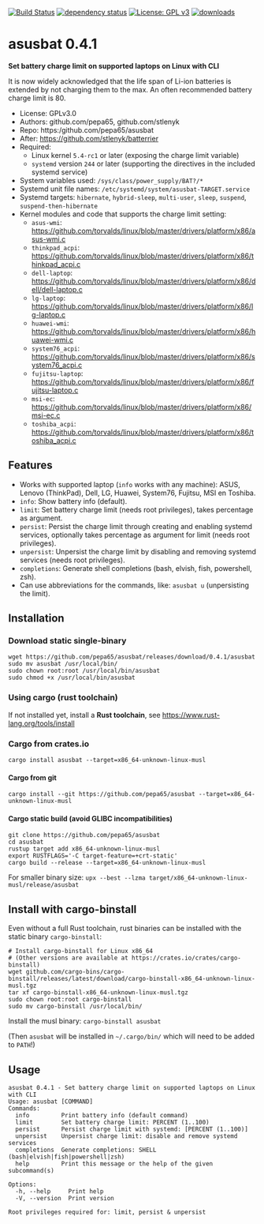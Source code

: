 [![Build Status](https://github.com/pepa65/asusbat/actions/workflows/ci.yml/badge.svg?branch=main)](https://github.com/pepa65/asusbat/actions/workflows/ci.yml)
[![dependency status](https://deps.rs/repo/github/pepa65/asusbat/status.svg)](https://deps.rs/repo/github/pepa65/asusbat)
[![License: GPL v3](https://img.shields.io/badge/License-GPLv3-blue.svg)](https://www.gnu.org/licenses/gpl-3.0)
[![downloads](https://img.shields.io/crates/d/asusbat.svg)](https://crates.io/crates/asusbat)

# asusbat 0.4.1
**Set battery charge limit on supported laptops on Linux with CLI**

It is now widely acknowledged that the life span of Li-ion batteries is extended by not charging them to the max.
An often recommended battery charge limit is 80.

* License: GPLv3.0
* Authors: github.com/pepa65, github.com/stlenyk
* Repo: https:/github.com/pepa65/asusbat
* After: https://github.com/stlenyk/batterrier
* Required:
  - Linux kernel `5.4-rc1` or later (exposing the charge limit variable)
  - `systemd` version `244` or later (supporting the directives in the included systemd service)
* System variables used: `/sys/class/power_supply/BAT?/*`
* Systemd unit file names: `/etc/systemd/system/asusbat-TARGET.service`
* Systemd targets: `hibernate`, `hybrid-sleep`, `multi-user`, `sleep`, `suspend`, `suspend-then-hibernate`
* Kernel modules and code that supports the charge limit setting:
  - `asus-wmi`: https://github.com/torvalds/linux/blob/master/drivers/platform/x86/asus-wmi.c
  - `thinkpad_acpi`: https://github.com/torvalds/linux/blob/master/drivers/platform/x86/thinkpad_acpi.c
  - `dell-laptop`: https://github.com/torvalds/linux/blob/master/drivers/platform/x86/dell/dell-laptop.c
  - `lg-laptop`: https://github.com/torvalds/linux/blob/master/drivers/platform/x86/lg-laptop.c
  - `huawei-wmi`: https://github.com/torvalds/linux/blob/master/drivers/platform/x86/huawei-wmi.c
  - `system76_acpi`: https://github.com/torvalds/linux/blob/master/drivers/platform/x86/system76_acpi.c
  - `fujitsu-laptop`: https://github.com/torvalds/linux/blob/master/drivers/platform/x86/fujitsu-laptop.c
  - `msi-ec`: https://github.com/torvalds/linux/blob/master/drivers/platform/x86/msi-ec.c
  - `toshiba_acpi`: https://github.com/torvalds/linux/blob/master/drivers/platform/x86/toshiba_acpi.c

## Features
* Works with supported laptop (`info` works with any machine):
  ASUS, Lenovo (ThinkPad), Dell, LG, Huawei, System76, Fujitsu, MSI en Toshiba.
* `info`: Show battery info (default).
* `limit`: Set battery charge limit (needs root privileges), takes percentage as argument.
* `persist`: Persist the charge limit through creating and enabling systemd services,
  optionally takes percentage as argument for limit (needs root privileges).
* `unpersist`: Unpersist the charge limit by disabling and removing systemd services (needs root privileges).
* `completions`: Generate shell completions (bash, elvish, fish, powershell, zsh).
* Can use abbreviations for the commands, like: `asusbat u` (unpersisting the limit).

## Installation
### Download static single-binary
```
wget https://github.com/pepa65/asusbat/releases/download/0.4.1/asusbat
sudo mv asusbat /usr/local/bin/
sudo chown root:root /usr/local/bin/asusbat
sudo chmod +x /usr/local/bin/asusbat
```

### Using cargo (rust toolchain)
If not installed yet, install a **Rust toolchain**, see https://www.rust-lang.org/tools/install

### Cargo from crates.io
`cargo install asusbat --target=x86_64-unknown-linux-musl`

#### Cargo from git
`cargo install --git https://github.com/pepa65/asusbat --target=x86_64-unknown-linux-musl`

#### Cargo static build (avoid GLIBC incompatibilities)
```
git clone https://github.com/pepa65/asusbat
cd asusbat
rustup target add x86_64-unknown-linux-musl
export RUSTFLAGS='-C target-feature=+crt-static'
cargo build --release --target=x86_64-unknown-linux-musl
```

For smaller binary size: `upx --best --lzma target/x86_64-unknown-linux-musl/release/asusbat`

## Install with cargo-binstall
Even without a full Rust toolchain, rust binaries can be installed with the static binary `cargo-binstall`:

```
# Install cargo-binstall for Linux x86_64
# (Other versions are available at https://crates.io/crates/cargo-binstall)
wget github.com/cargo-bins/cargo-binstall/releases/latest/download/cargo-binstall-x86_64-unknown-linux-musl.tgz
tar xf cargo-binstall-x86_64-unknown-linux-musl.tgz
sudo chown root:root cargo-binstall
sudo mv cargo-binstall /usr/local/bin/
```

Install the musl binary: `cargo-binstall asusbat`

(Then `asusbat` will be installed in `~/.cargo/bin/` which will need to be added to `PATH`!)

## Usage
```
asusbat 0.4.1 - Set battery charge limit on supported laptops on Linux with CLI
Usage: asusbat [COMMAND]
Commands:
  info         Print battery info (default command)
  limit        Set battery charge limit: PERCENT (1..100)
  persist      Persist charge limit with systemd: [PERCENT (1..100)]
  unpersist    Unpersist charge limit: disable and remove systemd services
  completions  Generate completions: SHELL (bash|elvish|fish|powershell|zsh)
  help         Print this message or the help of the given subcommand(s)

Options:
  -h, --help     Print help
  -V, --version  Print version

Root privileges required for: limit, persist & unpersist
```
